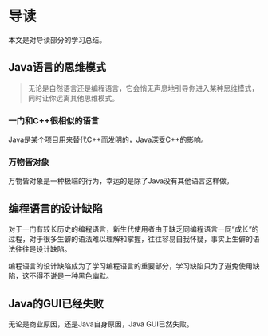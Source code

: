 # 导读

本文是对导读部分的学习总结。

## Java语言的思维模式

>无论是自然语言还是编程语言，它会悄无声息地引导你进入某种思维模式，同时让你远离其他思维模式。

### 一门和C++很相似的语言

Java是某个项目用来替代C++而发明的，Java深受C++的影响。

### 万物皆对象

万物皆对象是一种极端的行为，幸运的是除了Java没有其他语言这样做。

## 编程语言的设计缺陷

对于一门有较长历史的编程语言，新生代使用者由于缺乏同编程语言一同“成长”的过程，对于很多生僻的语法难以理解和掌握，往往容易自我怀疑，事实上生僻的语法往往是设计缺陷。

编程语言的设计缺陷成为了学习编程语言的重要部分，学习缺陷只为了避免使用缺陷，这不得不说是一种黑色幽默。

## Java的GUI已经失败

无论是商业原因，还是Java自身原因，Java GUI已然失败。